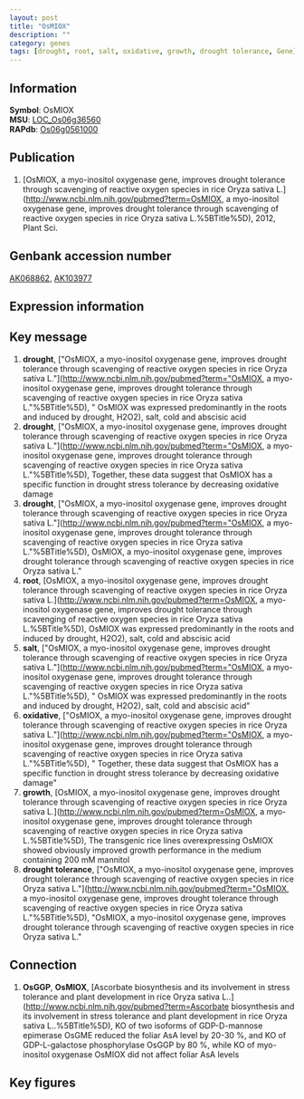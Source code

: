 ```yaml
---
layout: post
title: "OsMIOX"
description: ""
category: genes
tags: [drought, root, salt, oxidative, growth, drought tolerance, Gene]
---
```


## Information
__Symbol__: OsMIOX  
__MSU__: [LOC_Os06g36560](http://rice.plantbiology.msu.edu/cgi-bin/ORF_infopage.cgi?orf=LOC_Os06g36560)  
__RAPdb__: [Os06g0561000](http://rapdb.dna.affrc.go.jp/viewer/gbrowse_details/irgsp1?name=Os06g0561000)  

## Publication
1. [OsMIOX, a myo-inositol oxygenase gene, improves drought tolerance through scavenging of reactive oxygen species in rice Oryza sativa L.](http://www.ncbi.nlm.nih.gov/pubmed?term=OsMIOX, a myo-inositol oxygenase gene, improves drought tolerance through scavenging of reactive oxygen species in rice Oryza sativa L.%5BTitle%5D), 2012, Plant Sci.

## Genbank accession number
[AK068862](http://www.ncbi.nlm.nih.gov/nuccore/AK068862), [AK103977](http://www.ncbi.nlm.nih.gov/nuccore/AK103977)  

## Expression information

## Key message
1. __drought__, ["OsMIOX, a myo-inositol oxygenase gene, improves drought tolerance through scavenging of reactive oxygen species in rice Oryza sativa L."](http://www.ncbi.nlm.nih.gov/pubmed?term="OsMIOX, a myo-inositol oxygenase gene, improves drought tolerance through scavenging of reactive oxygen species in rice Oryza sativa L."%5BTitle%5D), " OsMIOX was expressed predominantly in the roots and induced by drought, H2O2), salt, cold and abscisic acid
2. __drought__, ["OsMIOX, a myo-inositol oxygenase gene, improves drought tolerance through scavenging of reactive oxygen species in rice Oryza sativa L."](http://www.ncbi.nlm.nih.gov/pubmed?term="OsMIOX, a myo-inositol oxygenase gene, improves drought tolerance through scavenging of reactive oxygen species in rice Oryza sativa L."%5BTitle%5D),  Together, these data suggest that OsMIOX has a specific function in drought stress tolerance by decreasing oxidative damage
3. __drought__, ["OsMIOX, a myo-inositol oxygenase gene, improves drought tolerance through scavenging of reactive oxygen species in rice Oryza sativa L."](http://www.ncbi.nlm.nih.gov/pubmed?term="OsMIOX, a myo-inositol oxygenase gene, improves drought tolerance through scavenging of reactive oxygen species in rice Oryza sativa L."%5BTitle%5D), OsMIOX, a myo-inositol oxygenase gene, improves drought tolerance through scavenging of reactive oxygen species in rice Oryza sativa L."
4. __root__, [OsMIOX, a myo-inositol oxygenase gene, improves drought tolerance through scavenging of reactive oxygen species in rice Oryza sativa L.](http://www.ncbi.nlm.nih.gov/pubmed?term=OsMIOX, a myo-inositol oxygenase gene, improves drought tolerance through scavenging of reactive oxygen species in rice Oryza sativa L.%5BTitle%5D),  OsMIOX was expressed predominantly in the roots and induced by drought, H2O2), salt, cold and abscisic acid
5. __salt__, ["OsMIOX, a myo-inositol oxygenase gene, improves drought tolerance through scavenging of reactive oxygen species in rice Oryza sativa L."](http://www.ncbi.nlm.nih.gov/pubmed?term="OsMIOX, a myo-inositol oxygenase gene, improves drought tolerance through scavenging of reactive oxygen species in rice Oryza sativa L."%5BTitle%5D), " OsMIOX was expressed predominantly in the roots and induced by drought, H2O2), salt, cold and abscisic acid"
6. __oxidative__, ["OsMIOX, a myo-inositol oxygenase gene, improves drought tolerance through scavenging of reactive oxygen species in rice Oryza sativa L."](http://www.ncbi.nlm.nih.gov/pubmed?term="OsMIOX, a myo-inositol oxygenase gene, improves drought tolerance through scavenging of reactive oxygen species in rice Oryza sativa L."%5BTitle%5D), " Together, these data suggest that OsMIOX has a specific function in drought stress tolerance by decreasing oxidative damage"
7. __growth__, [OsMIOX, a myo-inositol oxygenase gene, improves drought tolerance through scavenging of reactive oxygen species in rice Oryza sativa L.](http://www.ncbi.nlm.nih.gov/pubmed?term=OsMIOX, a myo-inositol oxygenase gene, improves drought tolerance through scavenging of reactive oxygen species in rice Oryza sativa L.%5BTitle%5D),  The transgenic rice lines overexpressing OsMIOX showed obviously improved growth performance in the medium containing 200 mM mannitol
8. __drought tolerance__, ["OsMIOX, a myo-inositol oxygenase gene, improves drought tolerance through scavenging of reactive oxygen species in rice Oryza sativa L."](http://www.ncbi.nlm.nih.gov/pubmed?term="OsMIOX, a myo-inositol oxygenase gene, improves drought tolerance through scavenging of reactive oxygen species in rice Oryza sativa L."%5BTitle%5D), "OsMIOX, a myo-inositol oxygenase gene, improves drought tolerance through scavenging of reactive oxygen species in rice Oryza sativa L."

## Connection
1. __OsGGP__, __OsMIOX__, [Ascorbate biosynthesis and its involvement in stress tolerance and plant development in rice Oryza sativa L..](http://www.ncbi.nlm.nih.gov/pubmed?term=Ascorbate biosynthesis and its involvement in stress tolerance and plant development in rice Oryza sativa L..%5BTitle%5D),  KO of two isoforms of GDP-D-mannose epimerase OsGME reduced the foliar AsA level by 20-30 %, and KO of GDP-L-galactose phosphorylase OsGGP by 80 %, while KO of myo-inositol oxygenase OsMIOX did not affect foliar AsA levels

## Key figures


